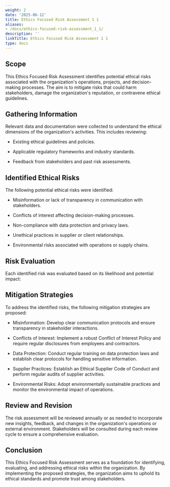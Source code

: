 ```yaml
---
weight: 2
date: '2025-06-12'
title: Ethics Focused Risk Assessment 1 1
aliases:
- /docs/ethics-focused-risk-assessment_1_1/
description: ''
linkTitle: Ethics Focused Risk Assessment 1 1
type: docs
---
```


## Scope

This Ethics Focused Risk Assessment identifies potential ethical risks associated with the organization's operations, projects, and decision-making processes. The aim is to mitigate risks that could harm stakeholders, damage the organization's reputation, or contravene ethical guidelines.

## Gathering Information

Relevant data and documentation were collected to understand the ethical dimensions of the organization's activities. This includes reviewing:

- Existing ethical guidelines and policies.

- Applicable regulatory frameworks and industry standards.

- Feedback from stakeholders and past risk assessments.

## Identified Ethical Risks

The following potential ethical risks were identified:

- Misinformation or lack of transparency in communication with stakeholders.

- Conflicts of interest affecting decision-making processes.

- Non-compliance with data protection and privacy laws.

- Unethical practices in supplier or client relationships.

- Environmental risks associated with operations or supply chains.

## Risk Evaluation

Each identified risk was evaluated based on its likelihood and potential impact:

<!-- Unsupported block type: table -->

## Mitigation Strategies

To address the identified risks, the following mitigation strategies are proposed:

- Misinformation: Develop clear communication protocols and ensure transparency in stakeholder interactions.

- Conflicts of Interest: Implement a robust Conflict of Interest Policy and require regular disclosures from employees and contractors.

- Data Protection: Conduct regular training on data protection laws and establish clear protocols for handling sensitive information.

- Supplier Practices: Establish an Ethical Supplier Code of Conduct and perform regular audits of supplier activities.

- Environmental Risks: Adopt environmentally sustainable practices and monitor the environmental impact of operations.

## Review and Revision

The risk assessment will be reviewed annually or as needed to incorporate new insights, feedback, and changes in the organization's operations or external environment. Stakeholders will be consulted during each review cycle to ensure a comprehensive evaluation.

## Conclusion

This Ethics Focused Risk Assessment serves as a foundation for identifying, evaluating, and addressing ethical risks within the organization. By implementing the proposed strategies, the organization aims to uphold its ethical standards and promote trust among stakeholders.